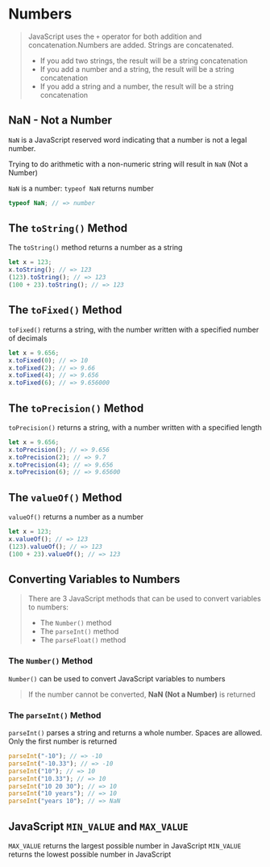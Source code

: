 # Numbers
> JavaScript uses the `+` operator for both addition and concatenation.Numbers are added. Strings are concatenated.
>- If you add two strings, the result will be a string concatenation
>- If you add a number and a string, the result will be a string concatenation
>- If you add a string and a number, the result will be a string concatenation
## NaN - Not a Number
`NaN` is a JavaScript reserved word indicating that a number is not a legal number.

Trying to do arithmetic with a non-numeric string will result in `NaN` (Not a Number)

`NaN` is a number: `typeof NaN` returns number
```js
typeof NaN; // => number
```
## The `toString()` Method
The `toString()` method returns a number as a string
```js
let x = 123;
x.toString(); // => 123
(123).toString(); // => 123
(100 + 23).toString(); // => 123
```
## The `toFixed()` Method
`toFixed()` returns a string, with the number written with a specified number of decimals
```js
let x = 9.656;
x.toFixed(0); // => 10
x.toFixed(2); // => 9.66
x.toFixed(4); // => 9.656
x.toFixed(6); // => 9.656000
```
## The `toPrecision()` Method
`toPrecision()` returns a string, with a number written with a specified length
```js
let x = 9.656;
x.toPrecision(); // => 9.656
x.toPrecision(2); // => 9.7
x.toPrecision(4); // => 9.656
x.toPrecision(6); // => 9.65600
```
## The `valueOf()` Method
`valueOf()` returns a number as a number
```js
let x = 123;
x.valueOf(); // => 123
(123).valueOf(); // => 123
(100 + 23).valueOf(); // => 123
```

##  Converting Variables to Numbers
> There are 3 JavaScript methods that can be used to convert variables to numbers:
>- The `Number()` method
>- The `parseInt()` method
>- The `parseFloat()` method
 ### The `Number()` Method
`Number()` can be used to convert JavaScript variables to numbers
> If the number cannot be converted, **NaN (Not a Number)** is returned
### The `parseInt()` Method
`parseInt()` parses a string and returns a whole number. Spaces are allowed. Only the first number is returned
```js
parseInt("-10"); // => -10
parseInt("-10.33"); // => -10
parseInt("10"); // => 10
parseInt("10.33"); // => 10
parseInt("10 20 30"); // => 10
parseInt("10 years"); // => 10
parseInt("years 10"); // => NaN
```
## JavaScript `MIN_VALUE` and `MAX_VALUE`
`MAX_VALUE` returns the largest possible number in JavaScript
`MIN_VALUE` returns the lowest possible number in JavaScript








